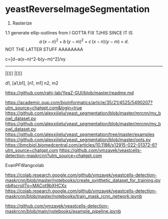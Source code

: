 # yeastReverseImageSegmentation

1. Rasterize

1.1 generate ellip-outlines from 
I GOTTA FIX TJHIS SINCE IT IS 
$$
a\,(x-n)^{2} \;+\; b\,(y-m)^{2} \;+\; c\,(x-n)(y-m) \;=\; d .
$$
NOT THE LATTER STUFF AAAAAAAA

c=[d−a(x−n)^2-b(y−m)^2]/xy
 
 __ __
|[][]
|[][]
 
 
d1, [a1,b1], [n1, m1] 
 n2, m2



https://github.com/rahi-lab/YeaZ-GUI/blob/master/readme.md

https://academic.oup.com/bioinformatics/article/35/21/4525/5490207?utm_source=chatgpt.com&login=true
https://github.com/alexxijielu/yeast_segmentation/blob/master/mrcnn/my_bowl_dataset.py
https://github.com/alexxijielu/yeast_segmentation/blob/master/mrcnn/my_bowl_dataset.py
https://github.com/alexxijielu/yeast_segmentation/tree/master/examples
https://github.com/alexxijielu/yeast_segmentation/blob/master/opts.py
https://bmcbiol.biomedcentral.com/articles/10.1186/s12915-022-01372-6?utm_source=chatgpt.com
https://github.com/ymzayek/yeastcells-detection-maskrcnn?utm_source=chatgpt.com

EvanPFWangcolab

https://colab.research.google.com/github/ymzayek/yeastcells-detection-maskrcnn/blob/master/notebooks/create_synthetic_dataset_for_training.ipynb#scrollTo=MACot9bXHCXx
https://colab.research.google.com/github/ymzayek/yeastcells-detection-maskrcnn/blob/master/notebooks/train_mask_rcnn_network.ipynb


https://github.com/ymzayek/yeastcells-detection-maskrcnn/blob/main/notebooks/example_pipeline.ipynb
